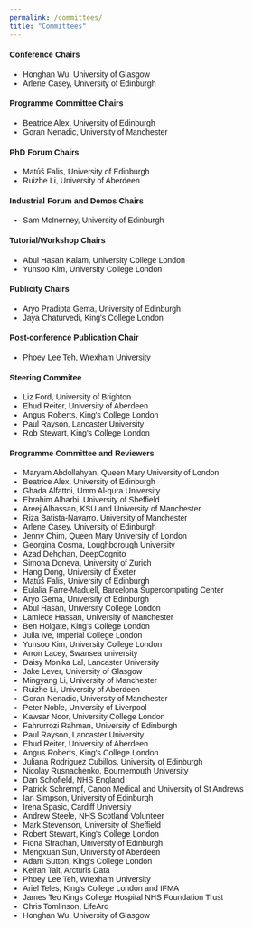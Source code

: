 ```yaml
---
permalink: /committees/
title: "Committees"
---
```


<html>
<meta name="viewport" content="width=device-width, initial-scale=1"> 
<head>
<style>
body {
  font-family: sans-serif;
}
a:link {
  color:  black;
  background-color: transparent;
  text-decoration: none;
}
a:visited {
  color: black;
  background-color: #F0F8FF;
  text-decoration: none;
}
a:hover {
  color: #003865;
  background-color: #F0F8FF;
  text-decoration: underline;
}
a:active {
  color: #003865;
  background-color: #F8F8FF;
  text-decoration: underline;
}
</style>
</head>
    
<body>
    <h4>Conference Chairs</h4> 
    <ul>
      <li>Honghan Wu, University of Glasgow</li>
      <li>Arlene Casey, University of Edinburgh</li>
    </ul>
    <h4>Programme Committee Chairs</h4>
    <ul>
      <li>Beatrice Alex, University of Edinburgh</li>
      <li>Goran Nenadic, University of Manchester</li>
    </ul>
    <h4>PhD Forum Chairs</h4>
    <ul>
      <li>Matúš Falis, University of Edinburgh</li>
      <li>Ruizhe Li, University of Aberdeen</li>
    </ul>
    <h4>Industrial Forum and Demos Chairs</h4>
    <ul>
      <li>Sam McInerney, University of Edinburgh</li>
    </ul>
    <h4>Tutorial/Workshop Chairs</h4>   
    <ul>
      <li>Abul Hasan Kalam, University College London</li>
      <li>Yunsoo Kim, University College London</li>
    </ul>
    <h4>Publicity Chairs</h4>
    <ul>
      <li>Aryo Pradipta Gema, University of Edinburgh</li>
      <li>Jaya Chaturvedi, King's College London</li>
    </ul>
    <h4>Post-conference Publication Chair</h4>
    <ul>
      <li>Phoey Lee Teh, Wrexham University</li>
    </ul>
   
  <h4>Steering Commitee</h4> 
<ul>
  <li>Liz Ford, University of Brighton</li>
  <li>Ehud Reiter, University of Aberdeen</li>
  <li>Angus Roberts, King's College London</li>
  <li>Paul Rayson, Lancaster University</li>
  <li>Rob Stewart, King's College London</li>
</ul>
    
 <h4>Programme Committee and Reviewers</h4>
  <ul>
    <li>Maryam	Abdollahyan, Queen Mary University of London
    <li>Beatrice Alex, University of Edinburgh
    <li>Ghada	Alfattni, Umm Al-qura University
    <li>Ebrahim	Alharbi, University of Sheffield
    <li>Areej	Alhassan, KSU and University of Manchester
    <li>Riza Batista-Navarro, University of Manchester
    <li>Arlene	Casey, University of Edinburgh
    <li>Jenny	Chim, Queen Mary University of London
    <li>Georgina Cosma,	Loughborough University
    <li>Azad	Dehghan, DeepCognito
    <li>Simona	Doneva, University of Zurich
    <li>Hang	Dong, University of Exeter
    <li>Matúš	Falis, University of Edinburgh
    <li>Eulalia	Farre-Maduell, Barcelona Supercomputing Center
    <li>Aryo	Gema, University of Edinburgh
    <li>Abul	Hasan, University College London
    <li>Lamiece	Hassan, University of Manchester
    <li>Ben	Holgate, King's College London
    <li>Julia	Ive, Imperial College London
    <li>Yunsoo	Kim, University College London
    <li>Arron	Lacey, Swansea university
    <li>Daisy Monika Lal, Lancaster University
    <li>Jake	Lever, University of Glasgow
    <li>Mingyang	Li, University of Manchester
    <li>Ruizhe	Li, University of Aberdeen
    <li>Goran	Nenadic, University of Manchester
    <li>Peter	Noble, University of Liverpool
    <li>Kawsar	Noor, University College London
    <li>Fahrurrozi	Rahman, University of Edinburgh
    <li>Paul	Rayson, Lancaster University
    <li>Ehud	Reiter, University of Aberdeen
    <li>Angus	Roberts, King's College London
    <li>Juliana	Rodriguez Cubillos, University of Edinburgh
    <li>Nicolay	Rusnachenko, Bournemouth University
    <li>Dan	Schofield, NHS England
    <li>Patrick	Schrempf, Canon Medical and University of St Andrews
    <li>Ian	Simpson, University of Edinburgh
    <li>Irena	Spasic,	Cardiff University
    <li>Andrew	Steele,	NHS Scotland Volunteer
    <li>Mark	Stevenson, University of Sheffield
    <li>Robert	Stewart, King's College London
    <li>Fiona	Strachan, University of Edinburgh
    <li>Mengxuan	Sun, University of Aberdeen
    <li>Adam	Sutton, King's College London
    <li>Keiran	Tait, Arcturis Data
    <li>Phoey Lee	Teh, Wrexham University
    <li>Ariel	Teles, King's College London and IFMA
    <li>James	Teo	Kings College Hospital NHS Foundation Trust</li>
    <li>Chris	Tomlinson, LifeArc</li>
    <li>Honghan	Wu, University of Glasgow</li>
 </ul>
</body>
</html>



